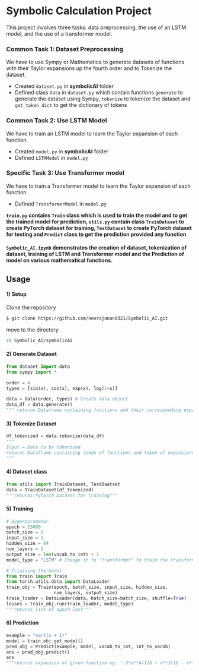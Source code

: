 # Symbolic Calculation Project

This project involves three tasks: data preprocessing, the use of an LSTM model, and the use of a transformer model.

### Common Task 1: Dataset Preprocessing

We have to use Sympy or Mathematica to generate datasets of functions with their Taylor expansions up the fourth order and to Tokenize the dataset.

- Created `dataset.py` in **symbolicAI** folder 
- Defined class `Data` in `dataset.py` which contain functions `generate` to generate the dataset using Sympy, `tokenize` to tokenize the dataset and `get_token_dict` to get the dictionary of tokens

### Common Task 2: Use LSTM Model

We have to train an LSTM model to learn the Taylor expansion of each function.

- Created `model.py` in **symbolicAI** folder
- Defined `LSTMModel` in `model.py` 

### Specific Task 3: Use Transformer model

We have to train a Transformer  model to learn the Taylor expansion of each function.

- Defined `TransformerModel` in `model.py`

**`train.py` contains `Train` class which is used to train the model and to get the trained model for prediction, `utils.py` contain class `TrainDataset` to create PyTorch dataset for training, `TestDataset` to create PyTorch dataset for testing and `Predict` class to get the prediction provided any function**

#### `Symbolic_AI.ipynb` demonstrates the creation of dataset, tokenization of dataset, training of LSTM and Transformer model and the Prediction of model on various mathematical functions.

## Usage

#### 1) Setup
Clone the repository 
```bash
$ git clone https://github.com/neerajanand321/Symbolic_AI.git
```
move to the directory
```bash
cd Symbolic_AI/symbolicAI
```

#### 2) Generate Dataset 
```python
from dataset import data
from sympy import *

order = 4
types = [sin(x), cos(x), exp(x), log(1+x)]

data = Data(order, types) # Create data object
data_df = data.generate()
""" returns Dataframe containing functions and their corresponding expansion"""
```

#### 3) Tokenize Dataset
```python
df_tokenized = data.tokenize(data_df) 
""" 
Input = Data to be tokenized 
returns Dataframe containing token of functions and token of expansions
"""
```

#### 4) Dataset class
```python
from utils import TrainDataset, TestDaatset
data = TrainDataset(df_tokenized)
"""returns PyTorch Dataset for training"""
```

#### 5) Training
```python
# Hyperparameter
epoch = 15000
batch_size = 1
input_size = 1
hidden_size = 64
num_layers = 2
output_size = len(vocab_to_int) + 1
model_type = "LSTM" # Change it to "Transformer" to train the transformer model

# Triaining the model
from train import Train
from torch.utils.data import DataLoader
train_obj = Train(epoch, batch_size, input_size, hidden_size, 
                  num_layers, output_size)
train_loader = DataLoader(data, batch_size=batch_size, shuffle=True)
losses = train_obj.run(train_loader, model_type)
"""returns list of epoch loss"""
```

#### 6) Prediction
```python
example = "sqrt(x + 1)"
model = train_obj.get_model()
pred_obj = Predict(example, model, vocab_to_int, int_to_vocab)
ans = pred_obj.predict()
ans
"""returns expansion of given function eg: '-5*x**4/128 + x**3/16 - x**2/8 + x/2 + 1'"""
```

